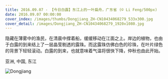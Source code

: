 ```yaml
---
title: 2016.09.07 - 【今日白露】东江上的一叶扁舟，广东省 (© Li Feng/500px)
date: 2016.09.07 00:00:00
cover_index: /images/thumbs/Dongjiang_ZH-CN10434068279_533x300.jpg
cover_detail: /images/Dongjiang_ZH-CN10434068279_1920x1080.jpg
---
```


隐藏在薄雾中的渔民，在清晨中撑着船，缓缓移动在江面之上。岸边的植物，也由于白露的到来结上了一层晶莹剔透的露珠。而这露珠仿佛白色的珍珠，在叶片绿色的背景下轻轻滚动。白露的到来，也就意味着气温将很快下降，仲秋也由此开始。

亚洲, 中国, 东江

![Dongjiang](/images/Dongjiang_ZH-CN10434068279_1920x1080.jpg)
